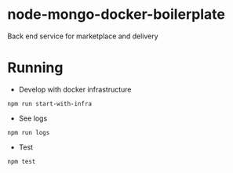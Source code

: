 # node-mongo-docker-boilerplate

Back end service for marketplace and delivery

# Running

- Develop with docker infrastructure

```
npm run start-with-infra
```

- See logs

```
npm run logs
```

- Test

```
npm test
```
